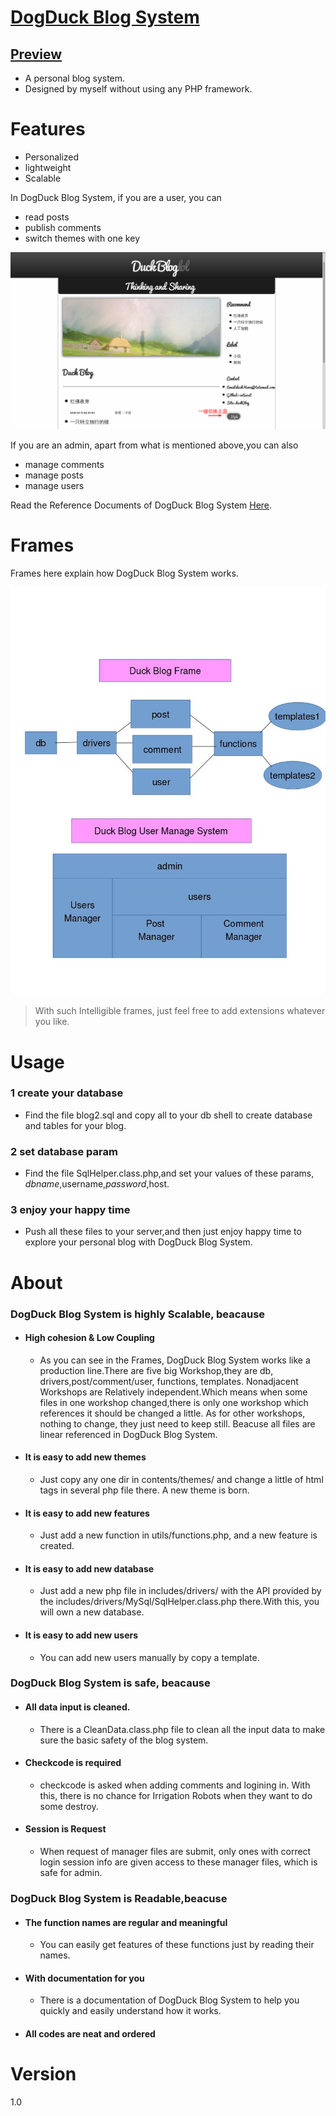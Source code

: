 # [DogDuck Blog System](https://www.dogduck.lol)
##  [Preview](https://www.dogduck.lol)

 - A personal blog system.
 - Designed by myself without using any PHP framework.

# Features
- Personalized
- lightweight
- Scalable

In DogDuck Blog System, if you are a user, you can

- read posts
- publish comments
- switch themes with one key

<img src='img/switchTheme.png' />

If you are an admin, 
apart from what is mentioned above,you can also
- manage comments
- manage posts
- manage users

Read the Reference Documents of DogDuck Blog System [Here](./docs/index.html).


# Frames
Frames here explain how DogDuck Blog System works.

<img src='img/blogFrame.jpg' />

> With  such Intelligible frames, just feel free to add extensions whatever you like.

# Usage
### 1  create your database
 
-    Find the file blog2.sql and copy all to your db shell to create database and tables for your blog. 


### 2  set database param

-    Find the file SqlHelper.class.php,and set your values of these params, $dbname,$username,$password,$host.



### 3  enjoy your happy time

-    Push all these files to your server,and then just enjoy happy time to explore your personal blog with  DogDuck Blog System.

# About 


 ###  DogDuck Blog System is highly Scalable, beacause 


- #### High cohesion & Low Coupling

   - As you can see in the Frames, DogDuck Blog System works like a production line.There are five big Workshop,they are db, drivers,post/comment/user, functions, templates. Nonadjacent Workshops are Relatively independent.Which means when some files in one workshop changed,there is only one workshop which references it should be changed a little. As for other workshops, nothing to change, they just need to keep still. Beacuse all files are linear referenced in DogDuck Blog System.
   
- #### It is easy to add new themes 

   - Just copy any one dir in contents/themes/  and change a little of html tags in several php file there. A new theme is born. 
    
- #### It is easy to add new features
 
  - Just add a new function in utils/functions.php, and a new feature is created.
  
- #### It is easy to add new database

   - Just add a new php file in includes/drivers/  with the API provided by the includes/drivers/MySql/SqlHelper.class.php there.With this, you will own a new database.

- #### It is easy to add new users

    - You can add new users manually by copy a template.
    
 ###  DogDuck Blog System is safe, beacause 

 
- #### All data input is cleaned.

    - There is a CleanData.class.php file to clean all the input data to make sure the basic safety of the blog system. 
    
- #### Checkcode is required

    - checkcode is asked when adding comments and logining in. With this, there is no chance for Irrigation Robots when they want to do some destroy.
    
- #### Session is Request

    - When request of manager files are submit, only ones with correct login session info are given access to these manager files, which is safe for admin.

 ###  DogDuck Blog System is Readable,beacuse


 - #### The function names are regular and  meaningful
 
   - You can easily get features of these functions just by reading their names.
 
- #### With documentation for you 
    
    - There is a documentation of DogDuck Blog System to help you quickly and easily understand how it works.
  
- #### All codes are neat and  ordered

# Version 
1.0







